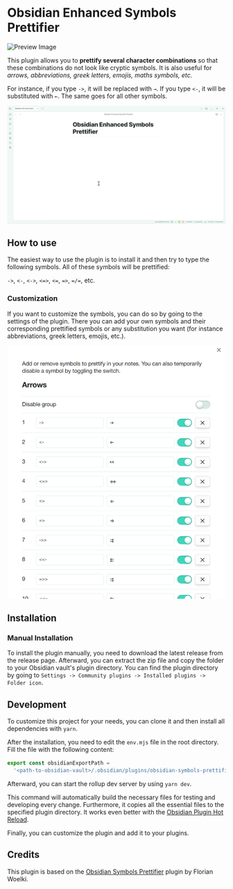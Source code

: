 # Obsidian Enhanced Symbols Prettifier

![Preview Image](./assets/preview-image.png)

This plugin allows you to **prettify several character combinations** so that these combinations do not look like cryptic symbols. It is also useful for *arrows, abbreviations, greek letters, emojis, maths symbols, etc.*

For instance, if you type `->`, it will be replaced with `→`. If you type `<-`, it will be substituted with `←`. The same goes for all other symbols.

![Demonstration](./assets/demo.gif)

## How to use

The easiest way to use the plugin is to install it and then try to type the following symbols. All of these symbols will be prettified:

`->`, `<-`, `<->`, `<=>`, `<=`, `=>`, `=/=`, etc.

### Customization

If you want to customize the symbols, you can do so by going to the settings of the plugin. There you can add your own symbols and their corresponding prettified symbols or any substitution you want (for instance abbreviations, greek letters, emojis, etc.).

![Settings Image](./assets/settings.png)

## Installation

### Manual Installation

To install the plugin manually, you need to download the latest release from the release page. Afterward, you can extract the zip file and copy the folder to your Obsidian vault's plugin directory. You can find the plugin directory by going to `Settings -> Community plugins -> Installed plugins -> Folder icon`.

## Development

To customize this project for your needs, you can clone it and then install all dependencies with `yarn`.

After the installation, you need to edit the `env.mjs` file in the root directory. Fill the file with the following content:

```js
export const obsidianExportPath =
  '<path-to-obsidian-vault>/.obsidian/plugins/obsidian-symbols-prettifier';
```

Afterward, you can start the rollup dev server by using `yarn dev`.

This command will automatically build the necessary files for testing and developing every change. Furthermore, it copies all the essential files to the specified plugin directory. It works even better with the [Obsidian Plugin Hot Reload](https://github.com/pjeby/hot-reload).

Finally, you can customize the plugin and add it to your plugins.

## Credits

This plugin is based on the [Obsidian Symbols Prettifier](https://github.com/FlorianWoelki/obsidian-symbols-prettifier) plugin by Florian Woelki.